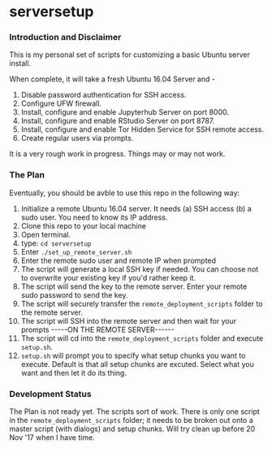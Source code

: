 # serversetup

### Introduction and Disclaimer
This is my personal set of scripts for customizing a basic Ubuntu server install. 

When complete, it will take a fresh Ubuntu 16.04 Server and -

1) Disable password authentication for SSH access.
2) Configure UFW firewall.
3) Install, configure and enable Jupyterhub Server on port 8000.
4) Install, configure and enable RStudio Server on port 8787.
5) Install, configure and enable Tor Hidden Service for SSH remote access.
6) Create regular users via prompts.

It is a very rough work in progress. Things may or may not work.

### The Plan
Eventually, you should be avble to use this repo in the following way:

1) Initialize a remote Ubuntu 16.04 server. It needs (a) SSH access (b) a sudo user. You need to know its IP address.
2) Clone this repo to your local machine
3) Open terminal.
4) type: `cd serversetup`
5) Enter `./set_up_remote_server.sh`
4) Enter the remote sudo user and remote IP when prompted
5) The script will generate a local SSH key if needed. You can choose not to overwrite your existing key if you'd rather keep it.
6) The script will send the key to the remote server. Enter your remote sudo password to send the key.
7) The script will securely transfer the `remote_deployment_scripts` folder to the remote server.
8) The script will SSH into the remote server and then wait for your prompts
-----ON THE REMOTE SERVER------
9) The script will cd into the `remote_deployment_scripts` folder and execute `setup.sh`.
10) `setup.sh` will prompt you to specify what setup chunks you want to execute. Default is that all setup chunks are excuted. Select what you want and then let it do its thing.

### Development Status
The Plan is not ready yet. The scripts sort of work. There is only one script in the `remote_deployment_scripts` folder; it needs to be broken out onto a master script (with dialogs) and setup chunks. Will try clean up before 20 Nov '17 when I have time.

